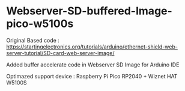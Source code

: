 # Webserver-SD-buffered-Image-pico-w5100s

Original Based code : 
https://startingelectronics.org/tutorials/arduino/ethernet-shield-web-server-tutorial/SD-card-web-server-image/

Added buffer accelerate code in Webserver SD Image for Arduino IDE

Optimazed support device :
 Raspberry Pi Pico RP2040 + Wiznet HAT W5100S
 
